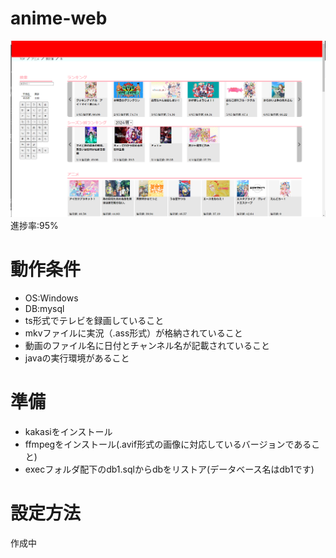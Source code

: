 # anime-web
<img src="https://github.com/takashi-koshiba/multiple-image-slider/blob/src/%E3%82%B9%E3%82%AF%E3%83%AA%E3%83%BC%E3%83%B3%E3%82%B7%E3%83%A7%E3%83%83%E3%83%88%20(21).png">
進捗率:95%

<h1>動作条件</h1>
<ul>
  <li>OS:Windows</li>
  <li>DB:mysql</li>
  <li>ts形式でテレビを録画していること</li>
  <li>mkvファイルに実況（.ass形式）が格納されていること</li>
  <li>動画のファイル名に日付とチャンネル名が記載されていること</li>
  <li>javaの実行環境があること</li>
</ul>

<h1>準備</h1>
<ul>
  <li>kakasiをインストール</li>
  <li>ffmpegをインストール(.avif形式の画像に対応しているバージョンであること)</li>
  <li>execフォルダ配下のdb1.sqlからdbをリストア(データベース名はdb1です)</li>
</ul>
<h1>設定方法</h1>  
<p>作成中</p>
